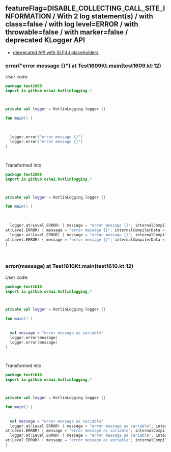 ## featureFlag=DISABLE_COLLECTING_CALL_SITE_INFORMATION / With 2 log statement(s) / with class=false / with log level=ERROR / with throwable=false / with marker=false / deprecated KLogger API

* [deprecated API with SLF4J placeholders](deprecated-slf4j-placeholders.md)

###  error("error message {}") at Test1609Kt.main(test1609.kt:12)

User code:
```kotlin
package test1609
import io.github.oshai.kotlinlogging.*



private val logger = KotlinLogging.logger {}

fun main() {
  
  
  
  logger.error("error message {}")
  logger.error("error message {}")
}




```
  
Transformed into:
```kotlin
package test1609
import io.github.oshai.kotlinlogging.*



private val logger = KotlinLogging.logger {}

fun main() {
  
  
  
  logger.at(Level.ERROR) { message = "error message {}"; internalCompilerData = KLoggingEventBuilder.InternalCompilerData(messageTemplate = ""error message {}"")
at(Level.ERROR) { message = "error message {}"; internalCompilerData = KLoggingEventBuilder.InternalCompilerData(messageTemplate = ""error message {}"")
  logger.at(Level.ERROR) { message = "error message {}"; internalCompilerData = KLoggingEventBuilder.InternalCompilerData(messageTemplate = ""error message {}"")
at(Level.ERROR) { message = "error message {}"; internalCompilerData = KLoggingEventBuilder.InternalCompilerData(messageTemplate = ""error message {}"")
}




```

###  error(message) at Test1610Kt.main(test1610.kt:12)

User code:
```kotlin
package test1610
import io.github.oshai.kotlinlogging.*



private val logger = KotlinLogging.logger {}

fun main() {
  
  
  val message = "error message as variable"
  logger.error(message)
  logger.error(message)
}




```
  
Transformed into:
```kotlin
package test1610
import io.github.oshai.kotlinlogging.*



private val logger = KotlinLogging.logger {}

fun main() {
  
  
  val message = "error message as variable"
  logger.at(Level.ERROR) { message = "error message as variable"; internalCompilerData = KLoggingEventBuilder.InternalCompilerData(messageTemplate = "message")
at(Level.ERROR) { message = "error message as variable"; internalCompilerData = KLoggingEventBuilder.InternalCompilerData(messageTemplate = "message")
  logger.at(Level.ERROR) { message = "error message as variable"; internalCompilerData = KLoggingEventBuilder.InternalCompilerData(messageTemplate = "message")
at(Level.ERROR) { message = "error message as variable"; internalCompilerData = KLoggingEventBuilder.InternalCompilerData(messageTemplate = "message")
}




```
